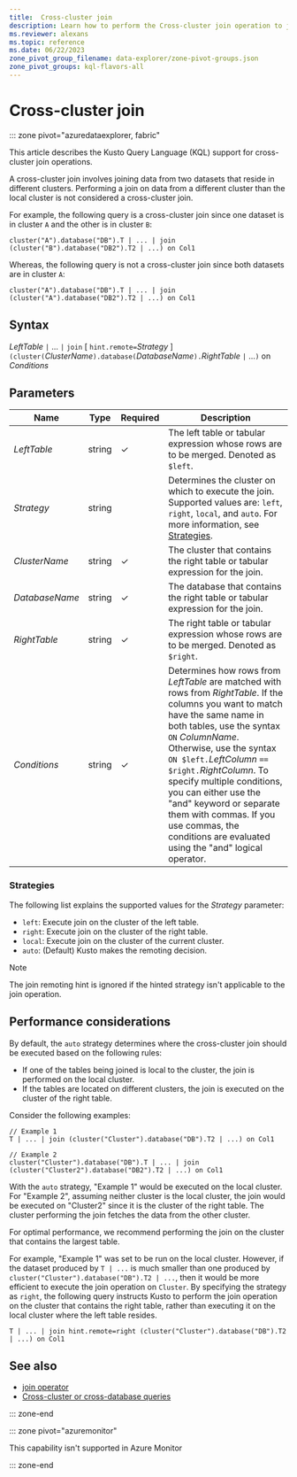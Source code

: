 ```yaml
---
title:  Cross-cluster join
description: Learn how to perform the Cross-cluster join operation to join datasets residing on different clusters.
ms.reviewer: alexans
ms.topic: reference
ms.date: 06/22/2023
zone_pivot_group_filename: data-explorer/zone-pivot-groups.json
zone_pivot_groups: kql-flavors-all
---
```

# Cross-cluster join

::: zone pivot="azuredataexplorer, fabric"

This article describes the Kusto Query Language (KQL) support for cross-cluster join operations.

A cross-cluster join involves joining data from two datasets that reside in different clusters. Performing a join on data from a different cluster than the local cluster is not considered a cross-cluster join.

For example, the following query is a cross-cluster join since one dataset is in cluster `A` and the other is in cluster `B`:

```kusto
cluster("A").database("DB").T | ... | join (cluster("B").database("DB2").T2 | ...) on Col1
```

Whereas, the following query is not a cross-cluster join since both datasets are in cluster `A`:

```kusto
cluster("A").database("DB").T | ... | join (cluster("A").database("DB2").T2 | ...) on Col1
```

## Syntax

*LeftTable* `|` ... `|` `join` [ `hint.remote=`*Strategy* ] `(cluster(`*ClusterName*`).database(`*DatabaseName*`).`*RightTable* `|` ...`)` on *Conditions*

## Parameters

|Name|Type|Required|Description|
|--|--|--|--|
|*LeftTable*|string|&check;|The left table or tabular expression whose rows are to be merged. Denoted as `$left`.|
|*Strategy*|string||Determines the cluster on which to execute the join. Supported values are: `left`, `right`, `local`, and `auto`. For more information, see [Strategies](#strategies).|
|*ClusterName*|string|&check;|The cluster that contains the right table or tabular expression for the join.|
|*DatabaseName*|string|&check;|The database that contains the right table or tabular expression for the join.|
|*RightTable*|string|&check;|The right table or tabular expression whose rows are to be merged. Denoted as `$right`.|
|*Conditions*|string|&check;|Determines how rows from *LeftTable* are matched with rows from *RightTable*. If the columns you want to match have the same name in both tables, use the syntax `ON` *ColumnName*. Otherwise, use the syntax `ON $left.`*LeftColumn* `==` `$right.`*RightColumn*. To specify multiple conditions, you can either use the "and" keyword or separate them with commas. If you use commas, the conditions are evaluated using the "and" logical operator.|

### Strategies

The following list explains the supported values for the *Strategy* parameter:

* `left`: Execute join on the cluster of the left table.
* `right`: Execute join on the cluster of the right table.
* `local`: Execute join on the cluster of the current cluster.
* `auto`: (Default) Kusto makes the remoting decision.

> [!NOTE]
> The join remoting hint is ignored if the hinted strategy isn't applicable to the join operation.

## Performance considerations

By default, the `auto` strategy determines where the cross-cluster join should be executed based on the following rules:

* If one of the tables being joined is local to the cluster, the join is performed on the local cluster.
* If the tables are located on different clusters, the join is executed on the cluster of the right table.

Consider the following examples:

```kusto
// Example 1
T | ... | join (cluster("Cluster").database("DB").T2 | ...) on Col1

// Example 2
cluster("Cluster").database("DB").T | ... | join (cluster("Cluster2").database("DB2").T2 | ...) on Col1
```

With the `auto` strategy, "Example 1" would be executed on the local cluster. For "Example 2", assuming neither cluster is the local cluster, the join would be executed on "Cluster2" since it is the cluster of the right table. The cluster performing the join fetches the data from the other cluster.

For optimal performance, we recommend performing the join on the cluster that contains the largest table.

For example, "Example 1" was set to be run on the local cluster. However, if the dataset produced by `T | ...` is much smaller than one produced by `cluster("Cluster").database("DB").T2 | ...`, then it would be more efficient to execute the join operation on `Cluster`. By specifying the strategy as `right`, the following query instructs Kusto to perform the join operation on the cluster that contains the right table, rather than executing it on the local cluster where the left table resides.

```kusto
T | ... | join hint.remote=right (cluster("Cluster").database("DB").T2 | ...) on Col1
```

## See also

* [join operator](joinoperator.md)
* [Cross-cluster or cross-database queries](cross-cluster-or-database-queries.md)

::: zone-end

::: zone pivot="azuremonitor"

This capability isn't supported in Azure Monitor

::: zone-end
